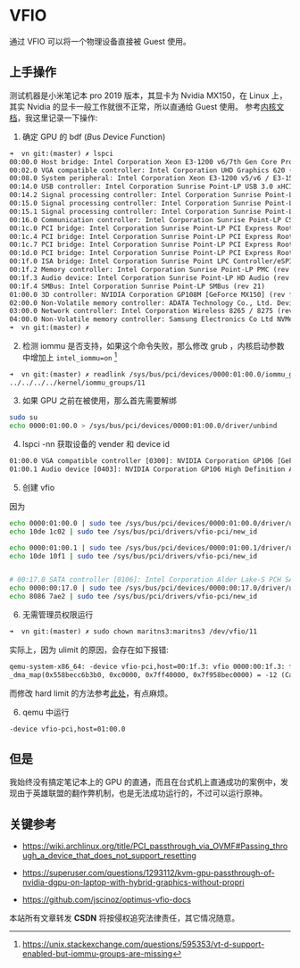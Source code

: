 # VFIO

通过 VFIO 可以将一个物理设备直接被 Guest 使用。

## 上手操作
测试机器是小米笔记本 pro 2019 版本，其显卡为 Nvidia MX150，在 Linux 上，其实 Nvidia 的显卡一般工作就很不正常，所以直通给 Guest 使用。
参考[内核文档](https://www.kernel.org/doc/html/latest/driver-api/vfio.html)，我这里记录一下操作:


1. 确定 GPU 的 bdf (*B*us *D*evice *F*unction)
```txt
➜  vn git:(master) ✗ lspci
00:00.0 Host bridge: Intel Corporation Xeon E3-1200 v6/7th Gen Core Processor Host Bridge/DRAM Registers (rev 08)
00:02.0 VGA compatible controller: Intel Corporation UHD Graphics 620 (rev 07)
00:08.0 System peripheral: Intel Corporation Xeon E3-1200 v5/v6 / E3-1500 v5 / 6th/7th/8th Gen Core Processor Gaussian Mixture Model
00:14.0 USB controller: Intel Corporation Sunrise Point-LP USB 3.0 xHCI Controller (rev 21)
00:14.2 Signal processing controller: Intel Corporation Sunrise Point-LP Thermal subsystem (rev 21)
00:15.0 Signal processing controller: Intel Corporation Sunrise Point-LP Serial IO I2C Controller #0 (rev 21)
00:15.1 Signal processing controller: Intel Corporation Sunrise Point-LP Serial IO I2C Controller #1 (rev 21)
00:16.0 Communication controller: Intel Corporation Sunrise Point-LP CSME HECI #1 (rev 21)
00:1c.0 PCI bridge: Intel Corporation Sunrise Point-LP PCI Express Root Port #1 (rev f1)
00:1c.4 PCI bridge: Intel Corporation Sunrise Point-LP PCI Express Root Port #5 (rev f1)
00:1c.7 PCI bridge: Intel Corporation Sunrise Point-LP PCI Express Root Port #8 (rev f1)
00:1d.0 PCI bridge: Intel Corporation Sunrise Point-LP PCI Express Root Port #9 (rev f1)
00:1f.0 ISA bridge: Intel Corporation Sunrise Point LPC Controller/eSPI Controller (rev 21)
00:1f.2 Memory controller: Intel Corporation Sunrise Point-LP PMC (rev 21)
00:1f.3 Audio device: Intel Corporation Sunrise Point-LP HD Audio (rev 21)
00:1f.4 SMBus: Intel Corporation Sunrise Point-LP SMBus (rev 21)
01:00.0 3D controller: NVIDIA Corporation GP108M [GeForce MX150] (rev ff)
02:00.0 Non-Volatile memory controller: ADATA Technology Co., Ltd. Device 0021 (rev 01)
03:00.0 Network controller: Intel Corporation Wireless 8265 / 8275 (rev 78)
04:00.0 Non-Volatile memory controller: Samsung Electronics Co Ltd NVMe SSD Controller SM961/PM961
➜  vn git:(master) ✗
```

2. 检测 iommu 是否支持，如果这个命令失败，那么修改 grub ，内核启动参数中增加上 `intel_iommu=on` [^4]
```txt
➜  vn git:(master) ✗ readlink /sys/bus/pci/devices/0000:01:00.0/iommu_group
../../../../kernel/iommu_groups/11
```

3. 如果 GPU 之前在被使用，那么首先需要解绑
```sh
sudo su
echo 0000:01:00.0 > /sys/bus/pci/devices/0000:01:00.0/driver/unbind
```

4. lspci -nn 获取设备的 vender 和 device id
```txt
01:00.0 VGA compatible controller [0300]: NVIDIA Corporation GP106 [GeForce GTX 1060 3GB] [10de:1c02] (rev a1)
01:00.1 Audio device [0403]: NVIDIA Corporation GP106 High Definition Audio Controller [10de:10f1] (rev a1)
```

5. 创建 vfio

因为
```sh
echo 0000:01:00.0 | sudo tee /sys/bus/pci/devices/0000:01:00.0/driver/unbind
echo 10de 1c02 | sudo tee /sys/bus/pci/drivers/vfio-pci/new_id

echo 0000:01:00.1 | sudo tee /sys/bus/pci/devices/0000:01:00.1/driver/unbind
echo 10de 10f1 | sudo tee /sys/bus/pci/drivers/vfio-pci/new_id


# 00:17.0 SATA controller [0106]: Intel Corporation Alder Lake-S PCH SATA Controller [AHCI Mode] [8086:7ae2] (rev 11)
echo 0000:00:17.0 | sudo tee /sys/bus/pci/devices/0000:00:17.0/driver/unbind
echo 8086 7ae2 | sudo tee /sys/bus/pci/drivers/vfio-pci/new_id
```

<!--
看看这个文章: https://wiki.gentoo.org/wiki/GPU_passthrough_with_libvirt_qemu_kvm
这个教程也不错：https://github.com/bryansteiner/gpu-passthrough-tutorial
 -device vfio-pci,host=01:00.0,multifunction=on,x-vga=on 中的 x-vga 是什么含义？

nixos 下非常之好的讲解: https://astrid.tech/2022/09/22/0/nixos-gpu-vfio/
-->
<!-- @todo 可以集成显卡直通吗? -->
<!-- @todo 如何实现 QEMU 的复制粘贴 -->

6. 无需管理员权限运行
```txt
➜  vn git:(master) ✗ sudo chown maritns3:maritns3 /dev/vfio/11
```
实际上，因为 ulimit 的原因，会存在如下报错:
```txt
qemu-system-x86_64: -device vfio-pci,host=00:1f.3: vfio 0000:00:1f.3: failed to setup container for group 10: memory listener initialization failed: Region pc.ram: vfio
_dma_map(0x558becc6b3b0, 0xc0000, 0x7ff40000, 0x7f958bec0000) = -12 (Cannot allocate memory)
```
而修改 hard limit 的方法参考[此处](https://docs.oracle.com/cd/E19623-01/820-6168/file-descriptor-requirements.html)，有点麻烦。

6. qemu 中运行

```sh
-device vfio-pci,host=01:00.0
```

## 但是
我始终没有搞定笔记本上的 GPU 的直通，而且在台式机上直通成功的案例中，发现由于英雄联盟的翻作弊机制，也是无法成功运行的，不过可以运行原神。

## 关键参考
- https://wiki.archlinux.org/title/PCI_passthrough_via_OVMF#Passing_through_a_device_that_does_not_support_resetting


- https://superuser.com/questions/1293112/kvm-gpu-passthrough-of-nvidia-dgpu-on-laptop-with-hybrid-graphics-without-propri
- https://github.com/jscinoz/optimus-vfio-docs


<script src="https://giscus.app/client.js"
        data-repo="martins3/martins3.github.io"
        data-repo-id="MDEwOlJlcG9zaXRvcnkyOTc4MjA0MDg="
        data-category="Show and tell"
        data-category-id="MDE4OkRpc2N1c3Npb25DYXRlZ29yeTMyMDMzNjY4"
        data-mapping="pathname"
        data-reactions-enabled="1"
        data-emit-metadata="0"
        data-theme="light"
        data-lang="zh-CN"
        crossorigin="anonymous"
        async>
</script>

本站所有文章转发 **CSDN** 将按侵权追究法律责任，其它情况随意。

[^4]: https://unix.stackexchange.com/questions/595353/vt-d-support-enabled-but-iommu-groups-are-missing

